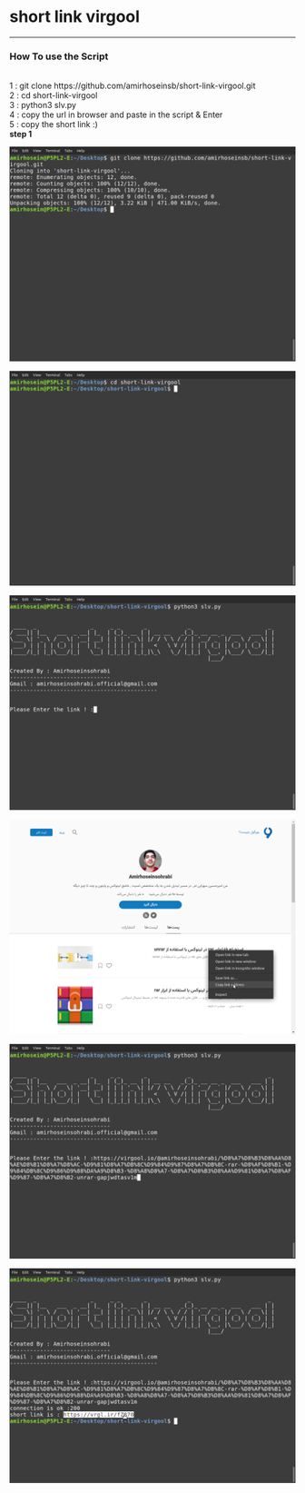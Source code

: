 # short link virgool

---
<div>

### How To use the Script
<tr>
<br>
1 : git clone https://github.com/amirhoseinsb/short-link-virgool.git
<br>
2 : cd short-link-virgool
<br>
3 : python3 slv.py
<br>
4 : copy the url in browser and paste in the script & Enter
<br>
5 : copy the short link :)
<br>
<tr>

</div>
<b align = 'center'>step 1 </b>
<p align = 'center'>
	<img src = '/slv/1.png'/>
</p>

<p align = 'center'>
	<img src = '/slv/2.png'/>
</p>

<p align = 'center'>
	<img src = '/slv/3.png'/>
</p>

<p align = 'center'>
	<img src = '/slv/4.png'/>
</p>

<p align = 'center'>
	<img src = '/slv/5.png'/>
</p>

<p align = 'center'>
	<img src = '/slv/6.png'/>
</p>
